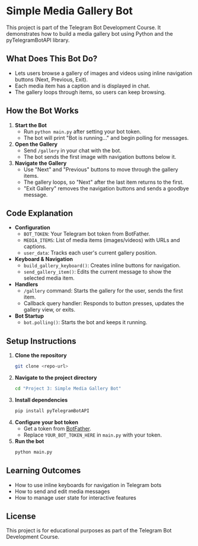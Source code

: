 
# Simple Media Gallery Bot

This project is part of the Telegram Bot Development Course. It demonstrates how to build a media gallery bot using Python and the pyTelegramBotAPI library.

## What Does This Bot Do?
- Lets users browse a gallery of images and videos using inline navigation buttons (Next, Previous, Exit).
- Each media item has a caption and is displayed in chat.
- The gallery loops through items, so users can keep browsing.

## How the Bot Works
1. **Start the Bot**
   - Run `python main.py` after setting your bot token.
   - The bot will print "Bot is running..." and begin polling for messages.
2. **Open the Gallery**
   - Send `/gallery` in your chat with the bot.
   - The bot sends the first image with navigation buttons below it.
3. **Navigate the Gallery**
   - Use "Next" and "Previous" buttons to move through the gallery items.
   - The gallery loops, so "Next" after the last item returns to the first.
   - "Exit Gallery" removes the navigation buttons and sends a goodbye message.

## Code Explanation
- **Configuration**
  - `BOT_TOKEN`: Your Telegram bot token from BotFather.
  - `MEDIA_ITEMS`: List of media items (images/videos) with URLs and captions.
  - `user_data`: Tracks each user's current gallery position.
- **Keyboard & Navigation**
  - `build_gallery_keyboard()`: Creates inline buttons for navigation.
  - `send_gallery_item()`: Edits the current message to show the selected media item.
- **Handlers**
  - `/gallery` command: Starts the gallery for the user, sends the first item.
  - Callback query handler: Responds to button presses, updates the gallery view, or exits.
- **Bot Startup**
  - `bot.polling()`: Starts the bot and keeps it running.

## Setup Instructions
1. **Clone the repository**
   ```bash
   git clone <repo-url>
   ```
2. **Navigate to the project directory**
   ```bash
   cd "Project 3: Simple Media Gallery Bot"
   ```
3. **Install dependencies**
   ```bash
   pip install pyTelegramBotAPI
   ```
4. **Configure your bot token**
   - Get a token from [BotFather](https://t.me/BotFather).
   - Replace `YOUR_BOT_TOKEN_HERE` in `main.py` with your token.
5. **Run the bot**
   ```bash
   python main.py
   ```

## Learning Outcomes
- How to use inline keyboards for navigation in Telegram bots
- How to send and edit media messages
- How to manage user state for interactive features

## License
This project is for educational purposes as part of the Telegram Bot Development Course.
